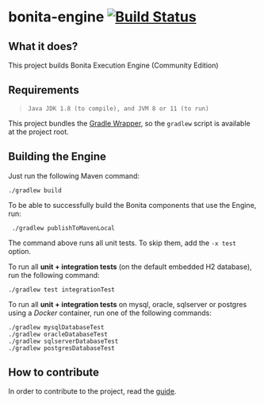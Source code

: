 bonita-engine [![Build Status](https://travis-ci.org/bonitasoft/bonita-engine.svg?branch=master)](https://travis-ci.org/bonitasoft/bonita-engine)
=============

What it does?
-------------
This project builds Bonita Execution Engine (Community Edition)


Requirements
-------------
>     Java JDK 1.8 (to compile), and JVM 8 or 11 (to run)

This project bundles the [Gradle Wrapper](https://docs.gradle.org/current/userguide/gradle_wrapper.html), so the `gradlew` script is available at
the project root.


Building the Engine
-----------------
Just run the following Maven command:
```
./gradlew build
```

To be able to successfully build the Bonita components that use the Engine, run:
```
 ./gradlew publishToMavenLocal
```

The command above runs all unit tests. To skip them, add the `-x test`
option.

To run all **unit + integration tests** (on the default embedded H2
database), run the following command:
```
./gradlew test integrationTest
```

To run all **unit + integration tests** on mysql, oracle, sqlserver or postgres using
a _Docker_ container, run one of the following commands:
```
./gradlew mysqlDatabaseTest
./gradlew oracleDatabaseTest
./gradlew sqlserverDatabaseTest
./gradlew postgresDatabaseTest
```

How to contribute
-----------------

In order to contribute to the project, read the [guide](https://github.com/bonitasoft/bonita-developer-resources/blob/master/CONTRIBUTING.MD).
